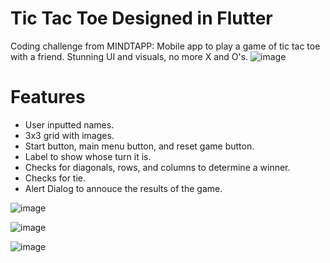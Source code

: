 # Tic Tac Toe Designed in Flutter
Coding challenge from MINDTAPP: Mobile app to play a game of tic tac toe with a friend. Stunning UI and visuals, no more X and O's. 
![image](https://user-images.githubusercontent.com/83481452/233810583-88fe2a28-aa49-4459-a11a-9d844c9062a7.png)

# Features
- User inputted names.
- 3x3 grid with images.
- Start button, main menu button, and reset game button.
- Label to show whose turn it is.
- Checks for diagonals, rows, and columns to determine a winner.
- Checks for tie.
- Alert Dialog to annouce the results of the game.


![image](https://user-images.githubusercontent.com/83481452/233810133-42993cf5-eef6-4b7e-86f0-2e456512dc5c.png)

![image](https://user-images.githubusercontent.com/83481452/233809496-c068006e-e014-40f0-9926-5f134a5c9027.png)

![image](https://user-images.githubusercontent.com/83481452/233809617-80bd71e0-b077-4eaf-9e3d-a1143866cc89.png)

